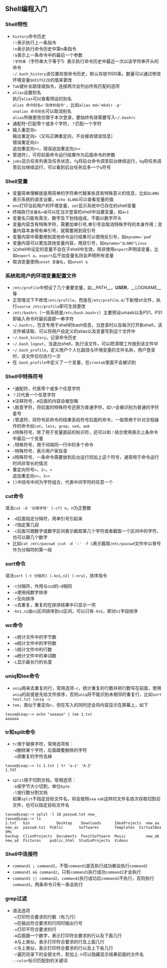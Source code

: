 ## Shell编程入门

### Shell特性
* `history`命令历史  
`!!`表示执行上一条指令  
`!n`表示执行命令历史中第n条指令  
`!$`表示上一条命令中的最后一个参数  
`!字符串`（字符串大于等于1）表示执行命令历史中最近一次以该字符串开头的命令  
`~/.bash_history`该位置存放命令历史，默认存放1000条，数量可以通过修改环境变量`$HISTSIZE`的值来更改
* `Tab`键补全路径或指令，连按两次会列出所有匹配的选项
* `alias`设置别名  
执行`alias`可以查看预设的别名  
`alias 命令别名='具体的指令'`，比如`alias md='mkdir -p'`  
`unalias 命令别名`可以取消别名  
`alias`所做更改仅限于本次登录，要始终有效需要写入`~/.bashrc`
* 通配符`*`匹配零个或多个字符，`？`匹配一个字符
* 输入重定向`<`  
输出重定向`>`（又叫正确重定向，不会接收错误信息）  
错误重定向`2>`  
追加重定向`>>`，错误追加重定向`2>>`
* 管道符`|`，可将前面命令运行结果作为后面命令的参数
* `jobs`显示任务列表及任务状态，`fg`将后台命令调至前台继续运行，`bg`将任务调至后台继续运行，可以看到后台任务后多一个`&`符号

### Shell变量
* 变量简单理解就是用简单的字符串代替某些具有特殊意义的信息，比如`$LANG`表示系统的语言设置，`echo $LANG`可以查看变量的值
* `env`打印当前用户的环境变量，`set`显示系统中已存在的shell变量
* 终端执行`变量名=值`可以在当次登录的shell中设置变量，如`a=1`
* 变量名只能有英文、数字及下划线组成，不能以数字开头
* 变量内容含有特殊字符，需要加单引号,单引号会取消特殊字符的本身作用；变量内容本身带有单引号，就需要用到双引号
* 变量内容中需要用到其他命令运行结果可以使用反引号，如``myname=`pwd` ``
* 变量内容可以累加其他变量内容，用双引号，如`myname="$LANG"Linux`
* 父shell中设定的变量不会在子shell中生效，除非使用`export`声明该变量，比如`export a`，`export`后不加变量名则会声明所有变量
* 取消变量使用`unset 变量名`，如`unset a`

### 系统和用户的环境变量配置文件
* `/etc/profile`中预设了几个重要变量，如__PATH__，__USER__，__LOGNAME__等
* 正常情况下不修改`/etc/profile`，而是在`/etc/profile.d/`下新增sh文件，执行`source /etc/profile`即可生效更改
* `/etc/bashrc`（一些系统是`/etc/bash.bashrc`）主要预设umask以及PS1，PS1即输入命令时最前面那一串字符
* `~/.bashrc`，包含专用于shell的bash信息，当登录时以及每次打开新shell，该文件被读取、可以将用户自定义的alias以及变量写到这个文件中
* `~/.bash_history`，记录命令历史
* `~/.bash_logout`，当退出shell，执行该文件，可以把清理工作放到该文件中
* `~/.bash_profile`，定义用户个人化路径与环境变量的文件名称，用户登录时，该文件仅仅执行一次
* 在`.bash_profile`中定义了一个变量，在`crontab`里面不会被识别

### Shell中特殊符号
* `*`通配符，代表零个或多个任意字符
* `？`只代表一个任意字符
* `#`注释符号，`#`后面的内容会被忽略
* `\`脱意字符，将后面的特殊符号还原为普通字符，如`\*`会被识别为普通的字符星号
* `|`管道符，将符号前命令的结果丢给符号后面的命令，一般常用于针对文档操作的命令如`cat`，`less`，`grep`，`sed`，`awk`
* `$`特殊符号，除了用于变量面前的标识符，还可以和`！`结合使用表示上条命令中最后一个变量
* `;`特殊符号，用于间隔同一行中的多个命令
* `~`特殊符号，表示用户家目录
* `&`特殊符号，一条命令需要放到后台运行则加上这个符号，通常用于命令运行时间非常长的情况
* 重定向符号`>`，`2>`，`<`  
追加重定向`>>`，`2>>`
* `[]`中括号中间为字符组合，代表中间字符的任意一个

### cut命令
语法`cut -d '分隔字符' [-cf] n`，n为正整数
* `-d`后面指定分隔符，用单引号引起来
* `-f`指定第几段
* `-c`后面可跟数字或数字区间表示截取第几个字符或者截取一个区间中的字符，也可以跟几个数字
* 比如`cat /etc/passwd |cut -d ':' -f 1`表示截取`/etc/passwd`文件中以冒号作为分隔符的第一段

### sort命令
语法`sort [-t 分隔符] [-kn1,n2] [-nru]`，排序指令
* `-t`分隔符，作用与cut的-d相同
* `-n`使用纯数字排序
* `-r`反向排序
* `-u`去重复，重复的在排序结果中只显示一项
* `-kn1,n2`由`n1`区间排序到`n2`区间，可以只有`-kn1`，即对`n1`字段排序

### wc命令
* `-c`统计文件中的字节数
* `-m`统计文件中的字符数
* `-l`统计文件中的行数
* `-w`统计文件中的单词数
* `-L`显示最长行的长度

### uniq和tee命令
* `uniq`用来去重复的行，常用选项`-c`，统计重复的行数并把行数写在前面，使用`uniq`的前提是先给文件排序，否则`uniq`将不能识别未相邻的重复行，比如`sort test.txt |uniq -c`
* `tee`，类似于重定向`>`，但在写入的同时还会将内容显示在屏幕上，如下
```
taxue@Leap:~> echo "aaaaaa" | tee 1.txt
aaaaaa
```

### tr和split命令
* `tr`用于替换字符，常用选项有：  
`-d`删除某个字符，后面跟要删除的字符  
`-s`把重复的字符去掉  
```
taxue@Leap:~> ls 1.txt | tr 'a-z' 'A-Z'
1.TXT
```
* `split`用于切割文档，常用选项：  
`-b`按字节大小切割，单位`byte`  
`-l`按行数分割文档  
如果`split`不指定目标文件名，将会按照`xaa` `xab`这样的文件名依次存取切割后文件，也可以指定目标文件名
```
taxue@Leap:~> split -l 10 passwd.txt new_
taxue@Leap:~> ls
1.txt   bin            Desktop    Downloads      IdeaProjects  new_aa  new_ac  passwd.txt  Public       Softwares       Templates  VirtualBox VMs
backup  ClionProjects  Documents  FoxitSoftware  Music         new_ab  new_ad  Pictures    public_html  StudioProjects  Videos
```

### Shell中连接符
* `command1 ; command2`，不管`command1`是否执行成功都会执行`command2`
* `command1 && command2`，只有`command1`执行成功`command2`才会执行
* `command1 || command2`，`command1`执行成功后`command2`不执行，否则执行`command2`，两条命令只有一条会执行

### grep过滤
* 语法选项  
`-c`打印符合要求的行数（有几行）  
`-n`在输出符合要求的行同时输出行号  
`-v`打印不符合要求的行  
`-A`后面跟一个数字，表示打印符合要求的行以及下面几行  
`-B`与上类似，表示打印符合要求的行及上面几行  
`-C`与上类似，表示打印符合要求的行以及上下各几行  
`-r`遍历目录下的全部文件，若加上`-h`可以隐藏显示结果前面的文件名  
`--color`标识匹配到的关键词
